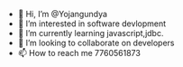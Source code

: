 - 👋 Hi, I’m @Yojangundya
- 👀 I’m interested in software devlopment
- 🌱 I’m currently learning javascript,jdbc.
- 💞️ I’m looking to collaborate on developers
- 📫 How to reach me 7760561873

<!---
Yojangundya/Yojangundya is a ✨ special ✨ repository because its `README.md` (this file) appears on your GitHub profile.
You can click the Preview link to take a look at your changes.
--->
